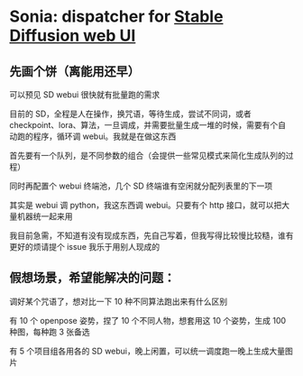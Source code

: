 Sonia: dispatcher for [Stable Diffusion web UI](https://github.com/AUTOMATIC1111/stable-diffusion-webui)
======

先画个饼（离能用还早）
------

可以预见 SD webui 很快就有批量跑的需求

目前的 SD，全程是人在操作，换咒语，等待生成，尝试不同词，或者 checkpoint、lora、算法，一旦调成，并需要批量生成一堆的时候，需要有个自动跑的程序，循环调 webui。我就是在做这东西

首先要有一个队列，是不同参数的组合（会提供一些常见模式来简化生成队列的过程）

同时再配置个 webui 终端池，几个 SD 终端谁有空闲就分配列表里的下一项

其实是 webui 调 python，我这东西调 webui。只要有个 http 接口，就可以把大量机器统一起来用

我目前急需，不知道有没有现成东西，先自己写着，但我写得比较慢比较糙，谁有更好的烦请提个 issue 我乐于用别人现成的

假想场景，希望能解决的问题：
------

调好某个咒语了，想对比一下 10 种不同算法跑出来有什么区别

有 10 个 openpose 姿势，捏了 10 个不同人物，想套用这 10 个姿势，生成 100 种图，每种跑 3 张备选

有 5 个项目组各用各的 SD webui，晚上闲置，可以统一调度跑一晚上生成大量图片
